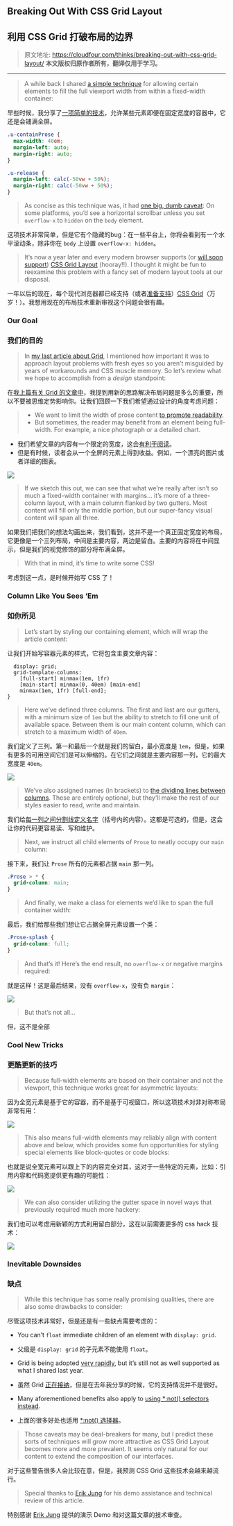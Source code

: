 ## Breaking Out With CSS Grid Layout
## 利用 CSS Grid 打破布局的边界

> 原文地址: <https://cloudfour.com/thinks/breaking-out-with-css-grid-layout/> 
**本文版权归原作者所有，翻译仅用于学习。**

---------

> A while back I shared [a simple technique](https://cloudfour.com/thinks/breaking-out-with-viewport-units-and-calc/) for allowing certain elements to fill the full viewport width from within a fixed-width container:

早些时候，我分享了[一项简单的技术](https://cloudfour.com/thinks/breaking-out-with-viewport-units-and-calc/)，允许某些元素即便在固定宽度的容器中，它还是会铺满全屏。

```css
.u-containProse {
  max-width: 40em;
  margin-left: auto;
  margin-right: auto;
}

.u-release {
  margin-left: calc(-50vw + 50%);
  margin-right: calc(-50vw + 50%);
}
```

> As concise as this technique was, it had [one big, dumb caveat](https://cloudfour.com/thinks/breaking-out-with-viewport-units-and-calc/#one-big-dumb-caveat): On some platforms, you’d see a horizontal scrollbar unless you set ```overflow-x``` to ```hidden``` on the ```body``` element.

这项技术非常简单，但是它有个隐藏的bug：在一些平台上，你将会看到有一个水平滚动条，除非你在 ```body``` 上设置 ```overflow-x: hidden```。

> It’s now a year later and every modern browser supports (or [will soon support](https://wpdev.uservoice.com/forums/257854-microsoft-edge-developer/suggestions/6514853-update-css-grid)) [CSS Grid Layout](http://jensimmons.com/post/feb-27-2017/learn-css-grid) (hooray!!). I thought it might be fun to reexamine this problem with a fancy set of modern layout tools at our disposal.

一年以后的现在，每个现代浏览器都已经支持（或者[准备支持](https://wpdev.uservoice.com/forums/257854-microsoft-edge-developer/suggestions/6514853-update-css-grid)）[CSS Grid](http://jensimmons.com/post/feb-27-2017/learn-css-grid)（万岁！）。我想用现在的布局技术重新审视这个问题会很有趣。

### Our Goal

### 我们的目的

> In [my last article about Grid](https://cloudfour.com/thinks/first-css-grid-layout/), I mentioned how important it was to approach layout problems with fresh eyes so you aren’t misguided by years of workarounds and CSS muscle memory. So let’s review what we hope to accomplish from a *design* standpoint:

在[我上篇有关 Grid 的文章中](https://cloudfour.com/thinks/first-css-grid-layout/)，我提到用新的思路解决布局问题是多么的重要，所以不要被思维定势影响你。让我们回顾一下我们希望通过设计的角度考虑问题：

> - We want to limit the width of prose content [to promote readability](http://practicaltypography.com/line-length.html).
> - But sometimes, the reader may benefit from an element being full-width. For example, a nice photograph or a detailed chart.

- 我们希望文章的内容有一个限定的宽度，这会[有利于阅读](http://practicaltypography.com/line-length.html)。
- 但是有时候，读者会从一个全屏的元素上得到收益。例如，一个漂亮的图片或者详细的图表。

![](https://29comwzoq712ml5vj5gf479x-wpengine.netdna-ssl.com/wp-content/uploads/2017/05/grid-sketch-r3.jpg)

> If we sketch this out, we can see that what we’re really after isn’t so much a fixed-width container with margins… it’s more of a three-column layout, with a main column flanked by two gutters. Most content will fill only the middle portion, but our super-fancy visual content will span all three.

如果我们把我们的想法勾画出来，我们看到，这并不是一个真正固定宽度的布局，它更像是一个三列布局，中间是主要内容，两边是留白。主要的内容将在中间显示，但是我们的视觉修饰的部分将布满全屏。

> With that in mind, it’s time to write some CSS!

考虑到这一点，是时候开始写 CSS 了！

### Column Like You Sees ‘Em

### 如你所见

> Let’s start by styling our containing element, which will wrap the article content:

让我们开始写容器元素的样式，它将包含主要文章内容：

```css.Prose {
  display: grid;
  grid-template-columns: 
    [full-start] minmax(1em, 1fr) 
    [main-start] minmax(0, 40em) [main-end]
    minmax(1em, 1fr) [full-end];
}
```

> Here we’ve defined three columns. The first and last are our gutters, with a minimum size of ```1em``` but the ability to stretch to fill one unit of available space. Between them is our main content column, which can stretch to a maximum width of ```40em```.

我们定义了三列。第一和最后一个就是我们的留白，最小宽度是 ```1em```，但是，如果有更多的可用空间它们是可以伸缩的。在它们之间就是主要内容那一列，它的最大宽度是 ```40em```。

![](https://29comwzoq712ml5vj5gf479x-wpengine.netdna-ssl.com/wp-content/uploads/2017/05/grid-lines.svg)

> We’ve also assigned names (in brackets) to [the dividing lines between columns](https://developer.mozilla.org/en-US/docs/Web/CSS/CSS_Grid_Layout/Layout_using_Named_Grid_Lines). These are entirely optional, but they’ll make the rest of our styles easier to read, write and maintain.

我们给[每一列之间分割线定义名字](https://developer.mozilla.org/en-US/docs/Web/CSS/CSS_Grid_Layout/Layout_using_Named_Grid_Lines)（括号内的内容）。这都是可选的，但是，这会让你的代码更容易读、写和维护。

> Next, we instruct all child elements of ```Prose``` to neatly occupy our ```main``` column:

接下来，我们让 ```Prose``` 所有的元素都占据 ```main``` 那一列。

```css
.Prose > * {
  grid-column: main;
}
```

> And finally, we make a class for elements we’d like to span the full container width:

最后，我们给那些我们想让它占据全屏元素设置一个类：

```css
.Prose-splash {
  grid-column: full;
}
```

> And that’s it! Here’s the end result, no ```overflow-x``` or negative margins required:

就是这样！这是最后结果，没有 ```overflow-x```，没有负 ```margin```：

[![](https://29comwzoq712ml5vj5gf479x-wpengine.netdna-ssl.com/wp-content/uploads/2017/05/grid-breakout-demo-1-r2-opt.gif)](https://codepen.io/tylersticka/pen/bWvaxP/left?editors=1100)

> But that’s not all…

但，这不是全部

### Cool New Tricks

### 更酷更新的技巧

> Because full-width elements are based on their container and not the viewport, this technique works great for asymmetric layouts:

因为全宽元素是基于它的容器，而不是基于可视窗口，所以这项技术对非对称布局非常有用：

[![](https://29comwzoq712ml5vj5gf479x-wpengine.netdna-ssl.com/wp-content/uploads/2017/05/grid-breakout-demo-2-r2.png)](https://codepen.io/tylersticka/pen/wdmymG?editors=1100)

> This also means full-width elements may reliably align with content above and below, which provides some fun opportunities for styling special elements like block-quotes or code blocks:

也就是说全宽元素可以跟上下的内容完全对其，这对于一些特定的元素，比如：引用内容和代码宽提供更有趣的可能性：

[![](https://29comwzoq712ml5vj5gf479x-wpengine.netdna-ssl.com/wp-content/uploads/2017/05/grid-breakout-demo-3-r2.png)](https://codepen.io/tylersticka/pen/KmoQYy/left?editors=1100)

> We can also consider utilizing the gutter space in novel ways that previously required much more hackery:

我们也可以考虑用新颖的方式利用留白部分，这在以前需要更多的 css hack 技术：

[![](https://29comwzoq712ml5vj5gf479x-wpengine.netdna-ssl.com/wp-content/uploads/2017/05/grid-breakout-demo-4-r2.jpg)](https://codepen.io/tylersticka/pen/PmRRqb/left?editors=1100)

### Inevitable Downsides

### 缺点

> While this technique has some really promising qualities, there are also some drawbacks to consider:

尽管这项技术非常好，但是还是有一些缺点需要考虑的：

- You can’t ```float``` immediate children of an element with ```display: grid```.

- 父级是 ```display: grid``` 的子元素不能使用 ```float```。

- Grid is being adopted [very rapidly](http://caniuse.com/#feat=css-grid), but it’s still not as well supported as what I shared last year.

- 虽然 Grid [正在接纳](http://caniuse.com/#feat=css-grid)，但是在去年我分享的时候，它的支持情况并不是很好。

- Many aforementioned benefits also apply to [using *:not() selectors instead](http://daverupert.com/2017/03/full-bleed-with-not/).

- 上面的很多好处也适用 [ *:not() 选择器](http://daverupert.com/2017/03/full-bleed-with-not/)。

> Those caveats may be deal-breakers for many, but I predict these sorts of techniques will grow more attractive as CSS Grid Layout becomes more and more prevalent. It seems only natural for our content to extend the composition of our interfaces.

对于这些警告很多人会比较在意，但是，我预测 CSS Grid 这些技术会越来越流行。

> Special thanks to [Erik Jung](https://cloudfour.com/is/erik/) for his demo assistance and technical review of this article.

特别感谢 [Erik Jung](https://cloudfour.com/is/erik/) 提供的演示 Demo 和对这篇文章的技术审查。
